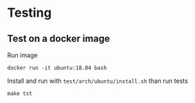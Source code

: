 # Testing

## Test on a docker image

Run image

    docker run -it ubuntu:18.04 bash

Install and run with `test/arch/ubuntu/install.sh` than run tests

    make tst
